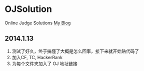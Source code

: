 # OJSolution
Online Judge Solutions
[My Blog](http://guessever.tk/blog/)

## 2014.1.13
1. 测试了好久，终于搞懂了大概是怎么回事，接下来就开始贴代码了
2. 加入CF, TC, HackerRank
3. 为每个文件夹加入了 OJ 地址链接

